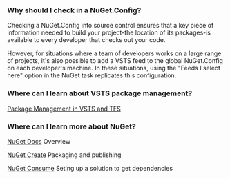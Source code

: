 ### Why should I check in a NuGet.Config?

Checking a NuGet.Config into source control ensures that a key piece of information needed to build your project-the location of its packages-is available to every developer that checks out your code.

However, for situations where a team of developers works on a large range of projects, it's also possible to add a VSTS feed to the global NuGet.Config on each developer's machine. In these situations, using the "Feeds I select here" option in the NuGet task replicates this configuration.

### Where can I learn about VSTS package management?

[Package Management in VSTS and TFS](../../../package/overview.md)

### Where can I learn more about NuGet?

[NuGet Docs](https://docs.nuget.org/) Overview

[NuGet Create](https://docs.nuget.org/create) Packaging and publishing

[NuGet Consume](https://docs.nuget.org/consume) Seting up a solution to get dependencies


